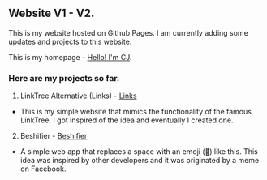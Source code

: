 ## Website V1 - V2.

This is my website hosted on Github Pages. I am currently adding some updates and projects to this website.

This is my homepage - <a href="https://website-v2-theta-nine.vercel.app" target="blank">Hello! I'm CJ</a>.

### Here are my projects so far.
1. LinkTree Alternative (Links) - <a href="https://website-v2-theta-nine.vercel.app/links" target="blank">Links</a>
- This is my simple website that mimics the functionality of the famous LinkTree. I got inspired of the idea and eventually I created one.
2. Beshifier - <a href="https://website-v2-theta-nine.vercel.app/beshifier" target="blank">Beshifier</a>
- A simple web app that replaces a space with an emoji (🤸) like this. This idea was inspired by other developers and it was originated by a meme on Facebook.
